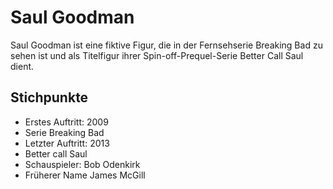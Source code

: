 # Saul Goodman
Saul Goodman ist eine fiktive Figur, die in der Fernsehserie Breaking Bad zu sehen ist und als Titelfigur ihrer Spin-off-Prequel-Serie Better Call Saul dient.
## Stichpunkte
* Erstes Auftritt: 2009
* Serie Breaking Bad
* Letzter Auftritt: 2013
* Better call Saul
* Schauspieler: Bob Odenkirk
* Früherer Name James McGill